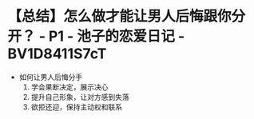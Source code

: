 # 【总结】怎么做才能让男人后悔跟你分开？ - P1 - 池子的恋爱日记 - BV1D8411S7cT

-   如何让男人后悔分手
    1.  学会果断决定，展示决心
    2.  提升自己形象，让对方感到失落
    3.  欲拒还迎，保持主动权和联系